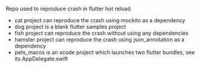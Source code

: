 Repo used to reproduce crash in flutter hot reload.

- cat project can reproduce the crash using mockito as a dependency
- dog project is a blank flutter samples project
- fish project can reproduce the crash without using any dependencies
- hamster project can reproduce the crash using json_annotation as a dependency
- pets_macos is an xcode project which launches two flutter bundles, see its AppDelegate.swift
